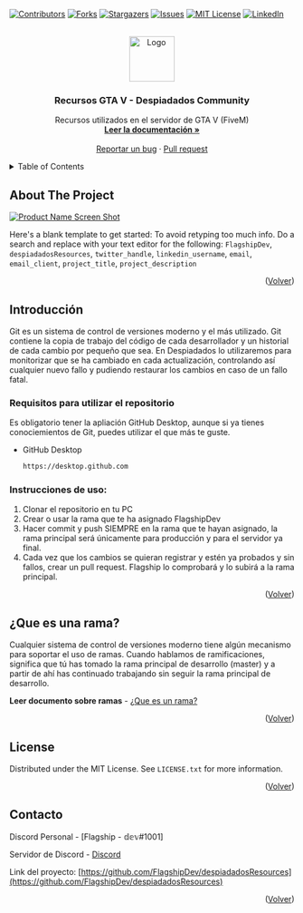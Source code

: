 <div id="top"></div>
<!--
*** Thanks for checking out the Best-README-Template. If you have a suggestion
*** that would make this better, please fork the repo and create a pull request
*** or simply open an issue with the tag "enhancement".
*** Don't forget to give the project a star!
*** Thanks again! Now go create something AMAZING! :D
-->



<!-- PROJECT SHIELDS -->
<!--
*** I'm using markdown "reference style" links for readability.
*** Reference links are enclosed in brackets [ ] instead of parentheses ( ).
*** See the bottom of this document for the declaration of the reference variables
*** for contributors-url, forks-url, etc. This is an optional, concise syntax you may use.
*** https://www.markdownguide.org/basic-syntax/#reference-style-links
-->
[![Contributors][contributors-shield]][contributors-url]
[![Forks][forks-shield]][forks-url]
[![Stargazers][stars-shield]][stars-url]
[![Issues][issues-shield]][issues-url]
[![MIT License][license-shield]][license-url]
[![LinkedIn][linkedin-shield]][linkedin-url]



<!-- PROJECT LOGO -->
<br />
<div align="center">
  <a href="https://github.com/FlagshipDev/despiadadosResources">
    <img src="images/logo.png" alt="Logo" width="80" height="80">
  </a>

<h3 align="center">Recursos GTA V - Despiadados Community</h3>

  <p align="center">
    Recursos utilizados en el servidor de GTA V (FiveM)
    <br />
    <a href="https://github.com/FlagshipDev/despiadadosResources"><strong>Leer la documentación »</strong></a>
    <br />
    <br />
    <a href="https://github.com/FlagshipDev/despiadadosResources/issues">Reportar un bug</a>
    ·
    <a href="https://github.com/FlagshipDev/despiadadosResources/issues">Pull request</a>
  </p>
</div>



<!-- TABLE OF CONTENTS -->
<details>
  <summary>Table of Contents</summary>
  <ol>
    <li>
      <a href="#about-the-project">Sobre el proyecto</a>
      <ul>
        <li><a href="#built-with">Creado con</a></li>
      </ul>
    </li>
    <li>
      <a href="#getting-started">Introducción</a>
      <ul>
        <li><a href="#prerequisites">Requisitos</a></li>
        <li><a href="#installation">Instalación</a></li>
      </ul>
    </li>
    <li><a href="#usage">Uso</a></li>
    <li><a href="#license">Licencia</a></li>
    <li><a href="#contact">Contacto</a></li>
  </ol>
</details>



<!-- ABOUT THE PROJECT -->
## About The Project

[![Product Name Screen Shot][product-screenshot]](https://despiadados.com)

Here's a blank template to get started: To avoid retyping too much info. Do a search and replace with your text editor for the following: `FlagshipDev`, `despiadadosResources`, `twitter_handle`, `linkedin_username`, `email`, `email_client`, `project_title`, `project_description`

<p align="right">(<a href="#top">Volver</a>)</p>


<!-- GETTING STARTED -->
## Introducción

Git es un sistema de control de versiones moderno y el más utilizado. Git contiene la copia de trabajo del código de cada desarrollador
y un historial de cada cambio por pequeño que sea. 
En Despiadados lo utilizaremos para monitorizar que se ha cambiado en cada actualización, controlando así cualquier nuevo fallo y pudiendo 
restaurar los cambios en caso de un fallo fatal.

### Requisitos para utilizar el repositorio

Es obligatorio tener la apliación GitHub Desktop, aunque si ya tienes conociemientos de Git, puedes utilizar el que más te guste.
* GitHub Desktop
  ```sh
  https://desktop.github.com
  ```

### Instrucciones de uso:

1. Clonar el repositorio en tu PC
2. Crear o usar la rama que te ha asignado FlagshipDev
3. Hacer commit y push SIEMPRE en la rama que te hayan asignado, la rama principal será únicamente para producción y para el servidor ya final.
4. Cada vez que los cambios se quieran registrar y estén ya probados y sin fallos, crear un pull request. Flagship lo comprobará y lo subirá a la rama principal.

<p align="right">(<a href="#top">Volver</a>)</p>

<!-- CONTRIBUTING -->
## ¿Que es una rama?

Cualquier sistema de control de versiones moderno tiene algún mecanismo para soportar el uso de ramas. Cuando hablamos de ramificaciones, significa que tú has tomado la rama principal de desarrollo (master) y a partir de ahí has continuado trabajando sin seguir la rama principal de desarrollo.

**Leer documento sobre ramas** - [¿Que es un rama?](https://git-scm.com/book/es/v2/Ramificaciones-en-Git-¿Qué-es-una-rama%3F)

<p align="right">(<a href="#top">Volver</a>)</p>



<!-- LICENSE -->
## License

Distributed under the MIT License. See `LICENSE.txt` for more information.

<p align="right">(<a href="#top">Volver</a>)</p>



<!-- CONTACT -->
## Contacto

Discord Personal - [Flagship - 𝕕𝕖𝕧#1001]

Servidor de Discord - [Discord](https://discord.gg/g2xHYMHyUK) 

Link del proyecto: [https://github.com/FlagshipDev/despiadadosResources](https://github.com/FlagshipDev/despiadadosResources)

<p align="right">(<a href="#top">Volver</a>)</p>




<!-- MARKDOWN LINKS & IMAGES -->
<!-- https://www.markdownguide.org/basic-syntax/#reference-style-links -->
[contributors-shield]: https://img.shields.io/github/contributors/FlagshipDev/despiadadosResources.svg?style=for-the-badge
[contributors-url]: https://github.com/FlagshipDev/despiadadosResources/graphs/contributors
[forks-shield]: https://img.shields.io/github/forks/FlagshipDev/despiadadosResources.svg?style=for-the-badge
[forks-url]: https://github.com/FlagshipDev/despiadadosResources/network/members
[stars-shield]: https://img.shields.io/github/stars/FlagshipDev/despiadadosResources.svg?style=for-the-badge
[stars-url]: https://github.com/FlagshipDev/despiadadosResources/stargazers
[issues-shield]: https://img.shields.io/github/issues/FlagshipDev/despiadadosResources.svg?style=for-the-badge
[issues-url]: https://github.com/FlagshipDev/despiadadosResources/issues
[license-shield]: https://img.shields.io/github/license/FlagshipDev/despiadadosResources.svg?style=for-the-badge
[license-url]: https://github.com/FlagshipDev/despiadadosResources/blob/master/LICENSE.txt
[linkedin-shield]: https://img.shields.io/badge/-LinkedIn-black.svg?style=for-the-badge&logo=linkedin&colorB=555
[linkedin-url]: https://linkedin.com/in/linkedin_username
[product-screenshot]: images/screenshot.png
